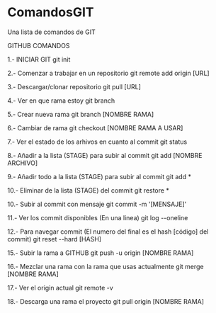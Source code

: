 # ComandosGIT
Una lista de comandos de GIT



GITHUB COMANDOS

1.- INICIAR GIT git init

2.- Comenzar a trabajar en un repositorio git remote add origin [URL]

3.- Descargar/clonar repositorio git pull [URL]

4.- Ver en que rama estoy git branch

5.- Crear nueva rama git branch [NOMBRE RAMA]

6.- Cambiar de rama git checkout [NOMBRE RAMA A USAR]

7.- Ver el estado de los arhivos en cuanto al commit git status

8.- Añadir a la lista (STAGE) para subir al commit git add [NOMBRE ARCHIVO]

9.- Añadir todo a la lista (STAGE) para subir al commit git add *

10.- Eliminar de la lista (STAGE) del commit git restore *

10.- Subir al commit con mensaje git commit -m '[MENSAJE]'

11.- Ver los commit disponibles (En una linea) git log --oneline

12.- Para navegar commit (El numero del final es el hash [código] del commit) git reset --hard [HASH]

15.- Subir la rama a GITHUB git push -u origin [NOMBRE RAMA]

16.- Mezclar una rama con la rama que usas actualmente git merge [NOMBRE RAMA]

17.- Ver el origin actual git remote -v

18.- Descarga una rama el proyecto git pull origin [NOMBRE RAMA]
